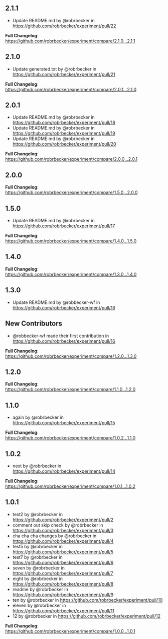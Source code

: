 ## 2.1.1

* Update README.md by @robrbecker in https://github.com/robrbecker/experiment/pull/22


**Full Changelog**: https://github.com/robrbecker/experiment/compare/2.1.0...2.1.1

## 2.1.0

* Update generated.txt by @robrbecker in https://github.com/robrbecker/experiment/pull/21


**Full Changelog**: https://github.com/robrbecker/experiment/compare/2.0.1...2.1.0

## 2.0.1

* Update README.md by @robrbecker in https://github.com/robrbecker/experiment/pull/18
* Update README.md by @robrbecker in https://github.com/robrbecker/experiment/pull/19
* Update README.md by @robrbecker in https://github.com/robrbecker/experiment/pull/20


**Full Changelog**: https://github.com/robrbecker/experiment/compare/2.0.0...2.0.1

## 2.0.0
**Full Changelog**: https://github.com/robrbecker/experiment/compare/1.5.0...2.0.0

## 1.5.0

* Update README.md by @robrbecker in https://github.com/robrbecker/experiment/pull/17


**Full Changelog**: https://github.com/robrbecker/experiment/compare/1.4.0...1.5.0

## 1.4.0
**Full Changelog**: https://github.com/robrbecker/experiment/compare/1.3.0...1.4.0

## 1.3.0

* Update README.md by @robbecker-wf in https://github.com/robrbecker/experiment/pull/16

## New Contributors
* @robbecker-wf made their first contribution in https://github.com/robrbecker/experiment/pull/16

**Full Changelog**: https://github.com/robrbecker/experiment/compare/1.2.0...1.3.0

## 1.2.0
**Full Changelog**: https://github.com/robrbecker/experiment/compare/1.1.0...1.2.0

## 1.1.0

* again by @robrbecker in https://github.com/robrbecker/experiment/pull/15


**Full Changelog**: https://github.com/robrbecker/experiment/compare/1.0.2...1.1.0

## 1.0.2

* next by @robrbecker in https://github.com/robrbecker/experiment/pull/14


**Full Changelog**: https://github.com/robrbecker/experiment/compare/1.0.1...1.0.2

## 1.0.1

* test2 by @robrbecker in https://github.com/robrbecker/experiment/pull/2
* comment out skip check by @robrbecker in https://github.com/robrbecker/experiment/pull/3
* cha cha cha changes by @robrbecker in https://github.com/robrbecker/experiment/pull/4
* test5 by @robrbecker in https://github.com/robrbecker/experiment/pull/5
* test7 by @robrbecker in https://github.com/robrbecker/experiment/pull/6
* seven by @robrbecker in https://github.com/robrbecker/experiment/pull/7
* eight by @robrbecker in https://github.com/robrbecker/experiment/pull/8
* readme by @robrbecker in https://github.com/robrbecker/experiment/pull/9
* ten by @robrbecker in https://github.com/robrbecker/experiment/pull/10
* eleven by @robrbecker in https://github.com/robrbecker/experiment/pull/11
* 12 by @robrbecker in https://github.com/robrbecker/experiment/pull/12


**Full Changelog**: https://github.com/robrbecker/experiment/compare/1.0.0...1.0.1

